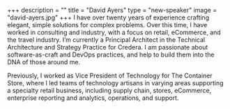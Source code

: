 +++
description = ""
title = "David Ayers"
type = "new-speaker"
image = "david-ayers.jpg"
+++
I have over twenty years of experience crafting elegant, simple solutions for complex problems. Over this time, I have worked in consulting and industry, with a focus on retail, eCommerce, and the travel industry. I’m currently a Principal Architect in the Technical Architecture and Strategy Practice for Credera. I am passionate about software-as-craft and DevOps practices, and help to build them into the DNA of those around me.

Previously, I worked as Vice President of Technology for The Container Store, where I led teams of technology artisans in varying areas supporting a specialty retail business, including supply chain, stores, eCommerce, enterprise reporting and analytics, operations, and support.